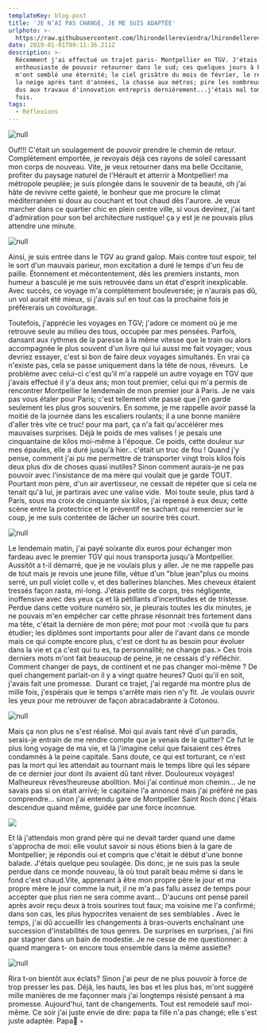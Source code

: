 ```yaml
---
templateKey: blog-post
title: 'JE N’AI PAS CHANGÉ, JE ME SUIS ADAPTÉE'
urlphoto: >-
  https://raw.githubusercontent.com/lhirondellereviendra/lhirondellereviendra/test/static/img/50951855_365634147350667_3986169644317671424_n.jpg
date: 2019-01-01T09:11:36.211Z
description: >-
  Récemment j'ai effectué un trajet paris- Montpellier en TGV. J'étais très
  enthousiaste de pouvoir retourner dans le sud; ces quelques jours à Paris
  m'ont semblé une éternité; le ciel grisâtre du mois de février, le retour de
  la neige après tant d'années, la chasse aux métros; pire les nombreux retards
  dus aux travaux d'innovation entrepris dernièrement...j'étais mal tombée cette
  fois.
tags:
  - Réflexions
---
```

![null](/img/50951855_365634147350667_3986169644317671424_n.jpg)

 Ouf!!! C'était un soulagement de pouvoir prendre le chemin de retour. Complètement emportée, je revoyais déjà ces rayons de soleil caressant mon corps de nouveau. Vite, je veux retourner dans ma belle Occitanie, profiter du paysage naturel de l'Hérault et atterrir à Montpellier! ma métropole peuplée; je suis plongée dans le souvenir de ta beauté, oh j'ai hâte de revivre cette gaieté, le bonheur que me procure le climat méditerranéen si doux au couchant et tout chaud dès l'aurore.  Je veux marcher dans ce quartier chic en plein centre ville, si vous devinez, j'ai tant d'admiration pour son bel architecture rustique! ça y est je ne pouvais plus attendre une minute. 

![null](/img/50614955_2122479414749334_1787267060166819840_n.jpg)

Ainsi, je suis entrée dans le TGV au grand galop. Mais contre tout espoir, tel le sort d'un mauvais parieur, mon excitation a duré le temps d'un feu de paille. Étonnement et mécontentement, dès les premiers instants, mon humeur a basculé je me suis retrouvée dans un état d'esprit inexplicable. Avec succès, ce voyage m'a complètement bouleversée; je n'aurais pas dû, un vol aurait été mieux, si j'avais su! en tout cas la prochaine fois je préférerais un covoiturage. 

Toutefois, j'apprécie les voyages en TGV; j'adore ce moment où je me retrouve seule au milieu des tous, occupée par mes pensées. Parfois, dansant aux rythmes de la paresse à la même vitesse que le train ou alors accompagnée le plus souvent d'un livre qui lui aussi me fait voyager; vous devriez essayer, c'est si bon de faire deux voyages simultanés. En vrai ça n'existe pas, cela se passe uniquement dans la tête de nous, rêveurs.  Le problème avec celui-ci c'est qu'il m'a rappelé un autre voyage en TGV que j'avais effectué il y'a deux ans; mon tout premier, celui qui m'a permis de rencontrer Montpellier le lendemain de mon premier jour à Paris. Je ne vais pas vous étaler pour Paris; c'est tellement vite passé que j'en garde seulement les plus gros souvenirs. En somme, je me rappelle avoir passé la moitié de la journée dans les escaliers roulants; il a une bonne manière d'aller très vite ce truc! pour ma part, ça n'a fait qu'accélérer mes mauvaises surprises. Déjà le poids de mes valises ! je pesais une cinquantaine de kilos moi-même à l'époque. Ce poids, cette douleur sur mes épaules, elle a duré jusqu'à hier.. c'était un truc de fou ! Quand j'y pense, comment j'ai pu me permettre de transporter vingt trois kilos fois deux plus dix de choses quasi inutiles? Sinon comment aurais-je ne pas pouvoir avec l'insistance de ma mère qui voulait que je garde TOUT. Pourtant mon père, d'un air avertisseur, ne cessait de répéter que si cela ne tenait qu'à lui, je partirais avec une valise vide.  Moi toute seule, plus tard à Paris, sous ma croix de cinquante six kilos, j'ai repensé à eux deux; cette scène entre la protectrice et le préventif ne sachant qui remercier sur le coup, je me suis contentée de lâcher un sourire très court. 

![null](/img/50163175_608596859589629_3750178242422636544_n.jpg)

 Le lendemain matin, j'ai payé soixante dix euros pour échanger mon fardeau avec le premier TGV qui nous transporta jusqu'à Montpellier. Aussitôt a t-il démarré, que je ne voulais plus y aller. Je ne me rappelle pas de tout mais je revois une jeune fille, vêtue d'un "blue jean"plus ou moins serré, un pull violet colle v, et des ballerines blanches. Mes cheveux étaient tressés façon rasta, mi-long. J'étais petite de corps, très négligente, inoffensive avec des yeux ça et là pétillants d'incertitudes et de tristesse. Perdue dans cette voiture numéro six, je pleurais toutes les dix minutes, je ne pouvais m'en empêcher car cette phrase résonnait très fortement dans ma tête, c'était la dernière de mon père; mot pour mot :<voilà que tu pars étudier; les diplômes sont importants pour aller de l'avant dans ce monde mais ce qui compte encore plus, c'est ce dont tu as besoin pour évoluer dans la vie et ça c'est qui tu es, ta personnalité; ne change pas.> Ces trois derniers mots m'ont fait beaucoup de peine, je ne cessais d'y réfléchir. Comment changer de pays, de continent et ne pas changer moi-même ? De quel changement parlait-on il y a vingt quatre heures? Quoi qu'il en soit, j'avais fait une promesse.  Durant ce trajet, j'ai regardé ma montre plus de mille fois, j'espérais que le temps s'arrête mais rien n'y fit. Je voulais ouvrir les yeux pour me retrouver de façon abracadabrante à Cotonou.

![null](/img/50183077_363493461109861_6995791522276835328_n.jpg)

 Mais ça non plus ne s'est réalisé. Moi qui avais tant rêvé d'un paradis, serais-je entrain de me rendre compte que je venais de le quitter? Ce fut le plus long voyage de ma vie, et là j'imagine celui que faisaient ces êtres condamnés à la peine capitale. Sans doute, ce qui est torturant, ce n'est pas la mort qui les attendait au tournant mais le temps libre qui les sépare de ce dernier jour dont ils avaient dû tant rêver. Douloureux voyages! Malheureux rêves!heureuse abolition. Moi j'ai continué mon chemin... Je ne savais pas si on était arrivé; le capitaine l'a annoncé mais j'ai préféré ne pas comprendre... sinon j'ai entendu gare de Montpellier Saint Roch donc j'étais descendue quand même, guidée par une force inconnue.  

![](/img/50236738_343719192891125_4927759722666262528_n.jpg)

Et là j'attendais mon grand père qui ne devait tarder quand une dame s'approcha de moi: elle voulut savoir si nous étions bien à la gare de Montpellier; je répondis oui et compris que c'était le début d'une bonne balade. J'étais quelque peu soulagée. Dis donc, je ne suis pas la seule perdue dans ce monde nouveau, là où tout paraît beau même si dans le fond c'est chaud.Vite, apprenant à être mon propre père le jour et ma propre mère le jour comme la nuit, il ne m'a pas fallu assez de temps pour accepter que plus rien ne sera comme avant... D'aucuns ont pensé pareil après avoir reçu deux à trois sourires tout faux; ma voisine me l'a confirmé; dans son cas, les plus hypocrites venaient de ses semblables . Avec le temps, j'ai dû accueillir les changements à bras-ouverts enchaînant une succession d'instabilités de tous genres. De surprises en surprises, j'ai fini par stagner dans un bain de modestie. Je ne cesse de me questionner: à quand mangera t- on encore tous ensemble dans la même assiette?

![null](/img/50016812_1174081862767241_1366734043277688832_n.jpg)

 Rira t-on bientôt aux éclats? Sinon j'ai peur de ne plus pouvoir à force de trop presser les pas. Déjà, les hauts, les bas et les plus bas, m'ont suggéré mille manières de me façonner mais j'ai longtemps résisté pensant à ma promesse. Aujourd'hui, tant de changements. Tout est remodelé sauf moi-même. Ce soir j'ai juste envie de dire: papa ta fille n'a pas changé; elle s'est juste adaptée. Papa💙 ◦

